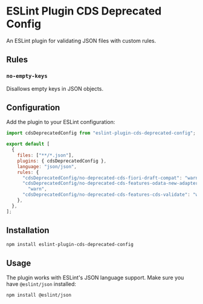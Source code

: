 # ESLint Plugin CDS Deprecated Config

An ESLint plugin for validating JSON files with custom rules.

## Rules

### `no-empty-keys`

Disallows empty keys in JSON objects.

## Configuration

Add the plugin to your ESLint configuration:

```javascript
import cdsDeprecatedConfig from "eslint-plugin-cds-deprecated-config";

export default [
  {
    files: ["**/*.json"],
    plugins: { cdsDeprecatedConfig },
    language: "json/json",
    rules: {
      "cdsDeprecatedConfig/no-deprecated-cds-fiori-draft-compat": "warn",
      "cdsDeprecatedConfig/no-deprecated-cds-features-odata-new-adapter":
        "warn",
      "cdsDeprecatedConfig/no-deprecated-cds-features-cds-validate": "warn",
    },
  },
];
```

## Installation

```bash
npm install eslint-plugin-cds-deprecated-config
```

## Usage

The plugin works with ESLint's JSON language support. Make sure you have `@eslint/json` installed:

```bash
npm install @eslint/json
```
